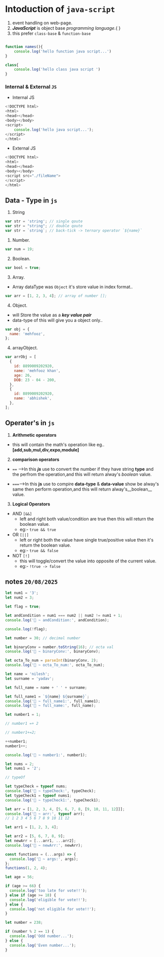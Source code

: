 # Intoduction of `java-script`

1. event handling on web-page.
1. **_JavaScript_** is object base _programming language_.{ }
1. this prefer `class-base` & `function-base`

```js

function names(){
    console.log('hello function java script...')
}

class{
    console.log('hello class java script ')
}
```

### Internal & External `JS`

- Internal JS

```js
<!DOCTYPE html>
<html>
<head></head>
<body></body>
<script>
    console.log('hello java script...');
</script>
</html>
```

- External JS

```js
<!DOCTYPE html>
<html>
<head></head>
<body></body>
<script src="./fileName">
</script>
</html>
```

## Data - Type in `js`

1. String

```js
var str = 'string'; // single qoute
var str = "string"; // double qoute
var str = `string`; // back-tick -> ternary operator `${name}`
```

1. Number.

```js
var num = 19;
```

2. Boolean.

```js
var bool = true;
```

3. Array.

- Array dataType was `Object` it's store value in index format..

```js
var arr = [1, 2, 3, 4]; // array of number [];
```

4. Object.

- will Store the value as a **_key value pair_**
- data-type of this will give you a object only..

```js
var obj = {
  name: 'mehfooz',
};
```

4. arrayObject.

```js
var arrObj = [
  {
    id: 8899009202920,
    name: 'mehfooz khan',
    age: 26,
    DOB: 23 - 04 - 200,
  },
  {
    id: 8899009202920,
    name: 'abhishek',
  },
];
```
## Operater's in `js`

1. **Arithmetic operators**

- this will contain the math's operation like eg.. 
**[add,sub,mul,div,expo,module]**

2. **comparison operators**

- `==` -->In this **_js_** use to convert the number if they have string **type** and the perfrom the operation,and this will return alway's _boolean_ value.

- `===`-->In this **js** use to compire **data-type** & **data-value** show be alway's same then perform operation,and this will return alway's__boolean__ value.

3.  **Logical Operators**

- AND `[&&]`
  - left and right both value/condition are true then this will return the boolean value.
  - eg:- `true && true`
- OR `[||]`
  - left or right both the value have single true/positive value then it's return the boolean value.
  - eg:- `true && false`
- NOT `[!]`
  - this will toggle/convert the value into opposite of the current value.
  - eg:- `!true -> false`

## notes `20/08/2025`

```js
let num1 = '3';
let num2 = 3;

let flag = true;

let andCondition = num1 === num2 || num2 != num1 + 1;
console.log('🚀 ~ andCondition:', andCondition);

console.log(!flag);

let number = 30; // decimal number

let binaryConv = number.toString(16); // octa val
console.log('🚀 ~ binaryConv:', binaryConv);

let octa_To_num = parseInt(binaryConv, 2);
console.log('🚀 ~ octa_To_num:', octa_To_num);

let name = 'nilesh';
let surname = 'yadav';

let full_name = name + ' ' + surname;

let full_name1 = `${name} ${surname}`;
console.log('🚀 ~ full_name1:', full_name1);
console.log('🚀 ~ full_name:', full_name);

let number1 = 1;

// number1 =+ 2

// number1+=2;

++number1;
number1++;

console.log('🚀 ~ number1:', number1);

let nums = 2;
let nums1 = '2';

// typeOf

let typeCheck = typeof nums;
console.log('🚀 ~ typeCheck:', typeCheck);
let typeCheck1 = typeof nums1;
console.log('🚀 ~ typeCheck1:', typeCheck1);

let arr = [1, 2, 3, 4, [5, 6, 7, 8, [9, 10, 11, 12]]];
console.log('🚀 ~ arr:', typeof arr);
// 1 2 3 4 5 6 7 8 9 10 11 12

let arr1 = [1, 2, 3, 4];

let arr2 = [5, 6, 7, 8, 9];
let newArr = [...arr1, ...arr2];
console.log('🚀 ~ newArr:', newArr);

const functions = (...args) => {
  console.log('🚀 ~ args:', args);
};
functions(1, 2, 4);

let age = 56;

if (age >= 66) {
  console.log('too late for vote!!');
} else if (age >= 18) {
  console.log('eligible for vote!!');
} else {
  console.log('not eligible for vote!!');
}

let number = 238;

if (number % 2 == 1) {
  console.log('Odd number...');
} else {
  console.log('Even number...');
}
```